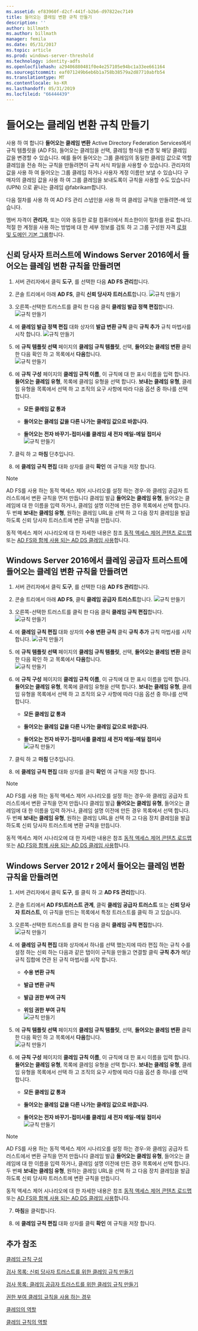 ```yaml
---
ms.assetid: ef83960f-d2cf-441f-b2b6-d97822ec7149
title: 들어오는 클레임 변환 규칙 만들기
description: ''
author: billmath
ms.author: billmath
manager: femila
ms.date: 05/31/2017
ms.topic: article
ms.prod: windows-server-threshold
ms.technology: identity-adfs
ms.openlocfilehash: a29406880481f0e4e257105e94bc1a33ee661164
ms.sourcegitcommit: eaf071249b6eb6b1a758b38579a2d87710abfb54
ms.translationtype: MT
ms.contentlocale: ko-KR
ms.lasthandoff: 05/31/2019
ms.locfileid: "66444439"
---
```

# <a name="create-a-rule-to-transform-an-incoming-claim"></a>들어오는 클레임 변환 규칙 만들기


사용 하 여 합니다 **들어오는 클레임 변환** Active Directory Federation Services에서 규칙 템플릿을 \(AD FS\), 들어오는 클레임을 선택, 클레임 형식을 변경 및 해당 클레임 값을 변경할 수 있습니다. 예를 들어 들어오는 그룹 클레임의 동일한 클레임 값으로 역할 클레임을 전송 하는 규칙을 만들려면이 규칙 서식 파일을 사용할 수 있습니다. 관리자의 값을 사용 하 여 들어오는 그룹 클레임 하거나 사용자 계정 이름만 보낼 수 있습니다 구매자의 클레임 값을 사용 하 여 그룹 클레임을 보내도록이 규칙을 사용할 수도 있습니다 \(UPN\) 으로 끝나는 클레임 @fabrikam합니다.  
  
다음 절차를 사용 하 여 AD FS 관리 스냅인을 사용 하 여 클레임 규칙을 만들려면\-에 있습니다.  
  
멤버 자격이 **관리자**, 또는 이와 동등한 로컬 컴퓨터에서 최소한이이 절차를 완료 합니다.  적절 한 계정을 사용 하는 방법에 대 한 세부 정보를 검토 하 고 그룹 구성원 자격 [로컬 및 도메인 기본 그룹](https://go.microsoft.com/fwlink/?LinkId=83477)합니다. 

## <a name="to-create-a-rule-to-transform-an-incoming-claim-on-a-relying-party-trust-in-windows-server-2016"></a>신뢰 당사자 트러스트에 Windows Server 2016에서 들어오는 클레임 변환 규칙을 만들려면 

1.  서버 관리자에서 클릭 **도구**, 를 선택한 다음 **AD FS 관리**합니다.  
  
2.  콘솔 트리에서 아래 **AD FS**, 클릭 **신뢰 당사자 트러스트**합니다. 
![규칙 만들기](media/Create-a-Rule-to-Pass-Through-or-Filter-an-Incoming-Claim/claimrule9.PNG)  
  
3.  오른쪽\-선택한 트러스트를 클릭 한 다음 클릭 **클레임 발급 정책 편집**합니다.
![규칙 만들기](media/Create-a-Rule-to-Pass-Through-or-Filter-an-Incoming-Claim/claimrule10.PNG)   
  
4.  에 **클레임 발급 정책 편집** 대화 상자의 **발급 변환 규칙** 클릭 **규칙 추가** 규칙 마법사를 시작 합니다. 
![규칙 만들기](media/Create-a-Rule-to-Pass-Through-or-Filter-an-Incoming-Claim/claimrule11.PNG)    

5.  에 **규칙 템플릿 선택** 페이지의 **클레임 규칙 템플릿**, 선택, **들어오는 클레임 변환** 클릭 한 다음 확인 하 고 목록에서 **다음**합니다.  
![규칙 만들기](media/Create-a-Rule-to-Transform-an-Incoming-Claim/transform3.PNG)      

6.  에 **규칙 구성** 페이지의 **클레임 규칙 이름**, 이 규칙에 대 한 표시 이름을 입력 합니다. **들어오는 클레임 유형**, 목록에 클레임 유형을 선택 합니다. **보내는 클레임 유형**, 클레임 유형을 목록에서 선택 하 고 조직의 요구 사항에 따라 다음 옵션 중 하나를 선택 합니다.  
  
    -   **모든 클레임 값 통과**  
  
    -   **들어오는 클레임 값을 다른 나가는 클레임 값으로 바꿉니다.**  
  
    -   **들어오는 전자 바꾸기\-접미사를 클레임 새 전자 메일\-메일 접미사**  
![규칙 만들기](media/Create-a-Rule-to-Transform-an-Incoming-Claim/transform4.PNG)   

7.  클릭 하 고 **마침** 단추입니다.  
  
8.  에 **클레임 규칙 편집** 대화 상자를 클릭 **확인** 여 규칙을 저장 합니다.
  
> [!NOTE]  
> AD FS를 사용 하는 동적 액세스 제어 시나리오를 설정 하는 경우\-와 클레임 공급자 트러스트에서 변환 규칙을 먼저 만듭니다 클레임 발급 **들어오는 클레임 유형**, 들어오는 클레임에 대 한 이름을 입력 하거나, 클레임 설명 이전에 만든 경우 목록에서 선택 합니다. 두 번째 **보내는 클레임 유형**, 원하는 클레임 URL을 선택 하 고 다음 장치 클레임을 발급 하도록 신뢰 당사자 트러스트에 변환 규칙을 만듭니다.  
>   
> 동적 액세스 제어 시나리오에 대 한 자세한 내용은 참조 [동적 액세스 제어 콘텐츠 로드맵](../../solution-guides/dynamic-access-control--scenario-overview.md) 또는 [AD FS와 함께 사용 되는 AD DS 클레임 사용](https://technet.microsoft.com/library/hh831504.aspx)합니다. 

## <a name="to-create-a-rule-to-transform-an-incoming-claim-on-a-claims-provider-trust-in-windows-server-2016"></a>Windows Server 2016에서 클레임 공급자 트러스트에 들어오는 클레임 변환 규칙을 만들려면 
  
1.  서버 관리자에서 클릭 **도구**, 를 선택한 다음 **AD FS 관리**합니다.  
  
2.  콘솔 트리에서 아래 **AD FS**, 클릭 **클레임 공급자 트러스트**합니다. 
![규칙 만들기](media/Create-a-Rule-to-Pass-Through-or-Filter-an-Incoming-Claim/claimrule1.PNG)  
  
3.  오른쪽\-선택한 트러스트를 클릭 한 다음 클릭 **클레임 규칙 편집**합니다.
![규칙 만들기](media/Create-a-Rule-to-Pass-Through-or-Filter-an-Incoming-Claim/claimrule2.PNG)   
  
4.  에 **클레임 규칙 편집** 대화 상자의 **수용 변환 규칙** 클릭 **규칙 추가** 규칙 마법사를 시작 합니다.
![규칙 만들기](media/Create-a-Rule-to-Pass-Through-or-Filter-an-Incoming-Claim/claimrule3.PNG)    

5.  에 **규칙 템플릿 선택** 페이지의 **클레임 규칙 템플릿**, 선택, **들어오는 클레임 변환** 클릭 한 다음 확인 하 고 목록에서 **다음**합니다.  
![규칙 만들기](media/Create-a-Rule-to-Transform-an-Incoming-Claim/transform3.PNG)      

6.  에 **규칙 구성** 페이지의 **클레임 규칙 이름**, 이 규칙에 대 한 표시 이름을 입력 합니다. **들어오는 클레임 유형**, 목록에 클레임 유형을 선택 합니다. **보내는 클레임 유형**, 클레임 유형을 목록에서 선택 하 고 조직의 요구 사항에 따라 다음 옵션 중 하나를 선택 합니다.  
  
    -   **모든 클레임 값 통과**  
  
    -   **들어오는 클레임 값을 다른 나가는 클레임 값으로 바꿉니다.**  
  
    -   **들어오는 전자 바꾸기\-접미사를 클레임 새 전자 메일\-메일 접미사**  
![규칙 만들기](media/Create-a-Rule-to-Transform-an-Incoming-Claim/transform4.PNG)       

7.  클릭 하 고 **마침** 단추입니다.  
  
8.  에 **클레임 규칙 편집** 대화 상자를 클릭 **확인** 여 규칙을 저장 합니다.  

> [!NOTE]  
> AD FS를 사용 하는 동적 액세스 제어 시나리오를 설정 하는 경우\-와 클레임 공급자 트러스트에서 변환 규칙을 먼저 만듭니다 클레임 발급 **들어오는 클레임 유형**, 들어오는 클레임에 대 한 이름을 입력 하거나, 클레임 설명 이전에 만든 경우 목록에서 선택 합니다. 두 번째 **보내는 클레임 유형**, 원하는 클레임 URL을 선택 하 고 다음 장치 클레임을 발급 하도록 신뢰 당사자 트러스트에 변환 규칙을 만듭니다.  
>   
> 동적 액세스 제어 시나리오에 대 한 자세한 내용은 참조 [동적 액세스 제어 콘텐츠 로드맵](../../solution-guides/dynamic-access-control--scenario-overview.md) 또는 [AD FS와 함께 사용 되는 AD DS 클레임 사용](https://technet.microsoft.com/library/hh831504.aspx)합니다.   
  
## <a name="to-create-a-rule-to-transform-an-incoming-claim-in-windows-server-2012-r2"></a>Windows Server 2012 r 2에서 들어오는 클레임 변환 규칙을 만들려면 
  
1.  서버 관리자에서 클릭 **도구**, 를 클릭 하 고 **AD FS 관리**합니다.  
  
2.  콘솔 트리에서 **AD FS\\트러스트 관계**, 클릭 **클레임 공급자 트러스트** 또는 **신뢰 당사자 트러스트**, 이 규칙을 만드는 목록에서 특정 트러스트를 클릭 하 고 있습니다.  
  
3.  오른쪽\-선택한 트러스트를 클릭 한 다음 클릭 **클레임 규칙 편집**합니다.  
![규칙 만들기](media/Create-a-Rule-to-Pass-Through-or-Filter-an-Incoming-Claim/claimrule6.PNG) 
  
4.  에 **클레임 규칙 편집** 대화 상자에서 하나를 선택 했는지에 따라 편집 하는 규칙 수를 설정 하는 신뢰 하는 다음과 같은 탭이이 규칙을 만들고 연결할 클릭 **규칙 추가** 해당 규칙 집합에 연관 된 규칙 마법사를 시작 합니다.  
  
    -   **수용 변환 규칙**  
  
    -   **발급 변환 규칙**  
  
    -   **발급 권한 부여 규칙**  
  
    -   **위임 권한 부여 규칙**  
![규칙 만들기](media/Create-a-Rule-to-Permit-All-Users/permitall5.PNG)
  
5.  에 **규칙 템플릿 선택** 페이지의 **클레임 규칙 템플릿**, 선택, **들어오는 클레임 변환** 클릭 한 다음 확인 하 고 목록에서 **다음**합니다.  
![규칙 만들기](media/Create-a-Rule-to-Transform-an-Incoming-Claim/transform1.PNG)   

6.  에 **규칙 구성** 페이지의 **클레임 규칙 이름**, 이 규칙에 대 한 표시 이름을 입력 합니다. **들어오는 클레임 유형**, 목록에 클레임 유형을 선택 합니다. **보내는 클레임 유형**, 클레임 유형을 목록에서 선택 하 고 조직의 요구 사항에 따라 다음 옵션 중 하나를 선택 합니다.  
  
    -   **모든 클레임 값 통과**  
  
    -   **들어오는 클레임 값을 다른 나가는 클레임 값으로 바꿉니다.**  
  
    -   **들어오는 전자 바꾸기\-접미사를 클레임 새 전자 메일\-메일 접미사**  
![규칙 만들기](media/Create-a-Rule-to-Transform-an-Incoming-Claim/transform2.PNG)  

> [!NOTE]  
> AD FS를 사용 하는 동적 액세스 제어 시나리오를 설정 하는 경우\-와 클레임 공급자 트러스트에서 변환 규칙을 먼저 만듭니다 클레임 발급 **들어오는 클레임 유형**, 들어오는 클레임에 대 한 이름을 입력 하거나, 클레임 설명 이전에 만든 경우 목록에서 선택 합니다. 두 번째 **보내는 클레임 유형**, 원하는 클레임 URL을 선택 하 고 다음 장치 클레임을 발급 하도록 신뢰 당사자 트러스트에 변환 규칙을 만듭니다.  
>   
> 동적 액세스 제어 시나리오에 대 한 자세한 내용은 참조 [동적 액세스 제어 콘텐츠 로드맵](../../solution-guides/dynamic-access-control--scenario-overview.md) 또는 [AD FS와 함께 사용 되는 AD DS 클레임 사용](https://technet.microsoft.com/library/hh831504.aspx)합니다.  
  
7. **마침**을 클릭합니다.  
  
8. 에 **클레임 규칙 편집** 대화 상자를 클릭 **확인** 여 규칙을 저장 합니다.  

## <a name="additional-references"></a>추가 참조 
[클레임 규칙 구성](Configure-Claim-Rules.md)  
 
[검사 목록: 신뢰 당사자 트러스트를 위한 클레임 규칙 만들기](https://technet.microsoft.com/library/ee913578.aspx)  

[검사 목록: 클레임 공급자 트러스트를 위한 클레임 규칙 만들기](https://technet.microsoft.com/library/ee913564.aspx)  
  
[권한 부여 클레임 규칙을 사용 하는 경우](../../ad-fs/technical-reference/When-to-Use-an-Authorization-Claim-Rule.md)  

[클레임의 역할](../../ad-fs/technical-reference/The-Role-of-Claims.md)  
  
[클레임 규칙의 역할](../../ad-fs/technical-reference/The-Role-of-Claim-Rules.md) 
